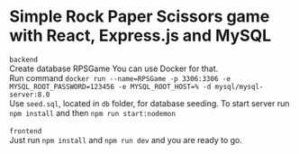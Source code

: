 # Simple Rock Paper Scissors game with React, Express.js and MySQL

`backend`\
Create database RPSGame You can use Docker for that.\
Run command `docker run --name=RPSGame -p 3306:3306 -e MYSQL_ROOT_PASSWORD=123456 -e MYSQL_ROOT_HOST=% -d mysql/mysql-server:8.0`\
Use `seed.sql`, located in `db` folder, for database seeding. To start server run `npm install` and then `npm run start:nodemon`
\
\
`frontend`\
Just run `npm install` and `npm run dev` and you are ready to go.
